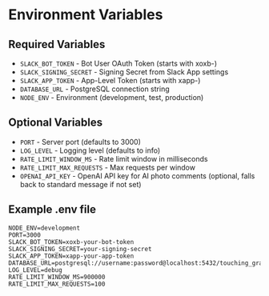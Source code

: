 # Environment Variables

## Required Variables
- `SLACK_BOT_TOKEN` - Bot User OAuth Token (starts with xoxb-)
- `SLACK_SIGNING_SECRET` - Signing Secret from Slack App settings
- `SLACK_APP_TOKEN` - App-Level Token (starts with xapp-)
- `DATABASE_URL` - PostgreSQL connection string
- `NODE_ENV` - Environment (development, test, production)

## Optional Variables
- `PORT` - Server port (defaults to 3000)
- `LOG_LEVEL` - Logging level (defaults to info)
- `RATE_LIMIT_WINDOW_MS` - Rate limit window in milliseconds
- `RATE_LIMIT_MAX_REQUESTS` - Max requests per window
- `OPENAI_API_KEY` - OpenAI API key for AI photo comments (optional, falls back to standard message if not set)

## Example .env file
```
NODE_ENV=development
PORT=3000
SLACK_BOT_TOKEN=xoxb-your-bot-token
SLACK_SIGNING_SECRET=your-signing-secret
SLACK_APP_TOKEN=xapp-your-app-token
DATABASE_URL=postgresql://username:password@localhost:5432/touching_grass
LOG_LEVEL=debug
RATE_LIMIT_WINDOW_MS=900000
RATE_LIMIT_MAX_REQUESTS=100
```
